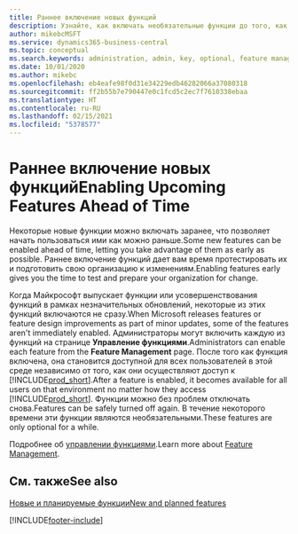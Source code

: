 ```yaml
---
title: Раннее включение новых функций
description: Узнайте, как включать необязательные функции до того, как они станут обязательными.
author: mikebcMSFT
ms.service: dynamics365-business-central
ms.topic: conceptual
ms.search.keywords: administration, admin, key, optional, feature management, early access, preview
ms.date: 10/01/2020
ms.author: mikebc
ms.openlocfilehash: eb4eafe98f0d31e34229edb46282066a37080318
ms.sourcegitcommit: ff2b55b7e790447e0c1fcd5c2ec7f7610338ebaa
ms.translationtype: HT
ms.contentlocale: ru-RU
ms.lasthandoff: 02/15/2021
ms.locfileid: "5378577"
---
```

# <a name="enabling-upcoming-features-ahead-of-time"></a><span data-ttu-id="ae109-103">Раннее включение новых функций</span><span class="sxs-lookup"><span data-stu-id="ae109-103">Enabling Upcoming Features Ahead of Time</span></span>

<span data-ttu-id="ae109-104">Некоторые новые функции можно включать заранее, что позволяет начать пользоваться ими как можно раньше.</span><span class="sxs-lookup"><span data-stu-id="ae109-104">Some new features can be enabled ahead of time, letting you take advantage of them as early as possible.</span></span> <span data-ttu-id="ae109-105">Раннее включение функций дает вам время протестировать их и подготовить свою организацию к изменениям.</span><span class="sxs-lookup"><span data-stu-id="ae109-105">Enabling features early gives you the time to test and prepare your organization for change.</span></span>

<span data-ttu-id="ae109-106">Когда Майкрософт выпускает функции или усовершенствования функций в рамках незначительных обновлений, некоторые из этих функций включаются не сразу.</span><span class="sxs-lookup"><span data-stu-id="ae109-106">When Microsoft releases features or feature design improvements as part of minor updates, some of the features aren't immediately enabled.</span></span> <span data-ttu-id="ae109-107">Администраторы могут включить каждую из функций на странице **Управление функциями**.</span><span class="sxs-lookup"><span data-stu-id="ae109-107">Administrators can enable each feature from the **Feature Management** page.</span></span> <span data-ttu-id="ae109-108">После того как функция включена, она становится доступной для всех пользователей в этой среде независимо от того, как они осуществляют доступ к [!INCLUDE[prod_short](includes/prod_short.md)].</span><span class="sxs-lookup"><span data-stu-id="ae109-108">After a feature is enabled, it becomes available for all users on that environment no matter how they access [!INCLUDE[prod_short](includes/prod_short.md)].</span></span> <span data-ttu-id="ae109-109">Функции можно без проблем отключать снова.</span><span class="sxs-lookup"><span data-stu-id="ae109-109">Features can be safely turned off again.</span></span> <span data-ttu-id="ae109-110">В течение некоторого времени эти функции являются необязательными.</span><span class="sxs-lookup"><span data-stu-id="ae109-110">These features are only optional for a while.</span></span>

<span data-ttu-id="ae109-111">Подробнее об [управлении функциями](/dynamics365/business-central/dev-itpro/administration/feature-management).</span><span class="sxs-lookup"><span data-stu-id="ae109-111">Learn more about [Feature Management](/dynamics365/business-central/dev-itpro/administration/feature-management).</span></span>  

## <a name="see-also"></a><span data-ttu-id="ae109-112">См. также</span><span class="sxs-lookup"><span data-stu-id="ae109-112">See also</span></span>

[<span data-ttu-id="ae109-113">Новые и планируемые функции</span><span class="sxs-lookup"><span data-stu-id="ae109-113">New and planned features</span></span>](https://aka.ms/Dynamics365ReleasePlan)  


[!INCLUDE[footer-include](includes/footer-banner.md)]